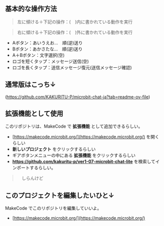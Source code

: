 
## 基本的な操作方法

> 左に傾ける＋下記の操作：(　)内に書かれている動作を実行

> 右に傾ける＋下記の操作：(　)外に書かれている動作を実行

    

* Aボタン：あいうえお...　順(逆)送り
* Bボタン：あかさたな...　順(逆)送り
* A＋Bボタン：文字選択(空)
* ロゴを短くタップ：メッセージ送信(空)
* ロゴを長くタップ：送信メッセージ復元(送信メッセージ確認)

## 通常版はこっち↓
(https://github.com/KAKURITU-P/microbit-chat-ja?tab=readme-ov-file)

## 拡張機能として使用

このリポジトリは、MakeCode で **拡張機能** として追加できるらしい。

* [https://makecode.microbit.org/](https://makecode.microbit.org/) を開くらしい
* **新しいプロジェクト** をクリックするらしい
* ギアボタンメニューの中にある **拡張機能** をクリックするらしい
* **https://github.com/kakuritu-p/ver1-07-microbit-chat-lite** を検索してインポートするらしい。
>　しらんけど

## このプロジェクトを編集したいひと↓

MakeCode でこのリポジトリを編集していいよ。

* [https://makecode.microbit.org/](https://makecode.microbit.org/) 
